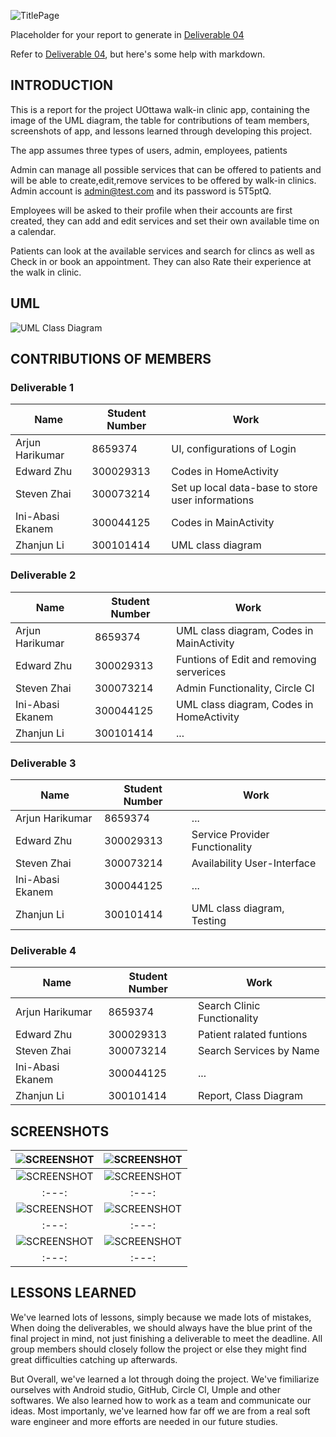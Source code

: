 ![TitlePage](/assets/TitlePage.png)


Placeholder for your report to generate in [Deliverable 04](/docs/deliverable04.md)

Refer to [Deliverable 04](/docs/deliverable04.md), but here's some help with markdown.



## INTRODUCTION
This is a report for the project UOttawa walk-in clinic app, containing the image of the UML diagram, 
the table for contributions of team members, screenshots of app, 
and lessons learned through developing this project. 

The app assumes three types of users, admin, employees, patients

Admin can manage all possible services that can be offered to patients and will be able to 
create,edit,remove services to be offered by walk-in clinics. 
Admin account is admin@test.com and its password is 5T5ptQ. 

Employees will be asked to their profile when their accounts are first created, 
they can add and edit services and set their own available time on a calendar. 

Patients can look at the available services and search for clincs as well as 
Check in or book an appointment. They can also Rate their experience at the walk in clinic. 

## UML
![UML Class Diagram](/assets/UML.png)

## CONTRIBUTIONS OF MEMBERS
### Deliverable 1
| Name | Student Number | Work |
| --- | --- | --- |
| Arjun Harikumar | 8659374 | UI, configurations of Login |
| Edward Zhu | 300029313  | Codes in HomeActivity |
| Steven Zhai | 300073214 | Set up local data-base to store user informations |
| Ini-Abasi Ekanem | 300044125 | Codes in MainActivity |
| Zhanjun Li | 300101414 | UML class diagram |

### Deliverable 2
| Name | Student Number | Work |
| --- | --- | --- |
| Arjun Harikumar | 8659374 | UML class diagram, Codes in MainActivity  |
| Edward Zhu | 300029313  | Funtions of Edit and removing serverices |
| Steven Zhai | 300073214 | Admin Functionality, Circle CI |
| Ini-Abasi Ekanem | 300044125 | UML class diagram, Codes in HomeActivity |
| Zhanjun Li | 300101414 | ... |

### Deliverable 3
| Name | Student Number | Work |
| --- | --- | --- |
| Arjun Harikumar | 8659374 | ... |
| Edward Zhu | 300029313  | Service Provider Functionality |
| Steven Zhai | 300073214 | Availability User-Interface |
| Ini-Abasi Ekanem | 300044125 | ... |
| Zhanjun Li | 300101414 | UML class diagram, Testing |

### Deliverable 4
| Name | Student Number | Work |
| --- | --- | --- |
| Arjun Harikumar | 8659374 | Search Clinic Functionality |
| Edward Zhu | 300029313  | Patient ralated funtions |
| Steven Zhai | 300073214 | Search Services by Name |
| Ini-Abasi Ekanem | 300044125 | ... |
| Zhanjun Li | 300101414 | Report, Class Diagram |

## SCREENSHOTS
| ![SCREENSHOT](/assets/Screenshot_1575489920.png) | ![SCREENSHOT](/assets/Screenshot_1575439907.png) |
| :---: | :---: |
| ![SCREENSHOT](/assets/Screenshot_1575490062.png) | ![SCREENSHOT](/assets/Screenshot_1575490129.png) |
| :---: | :---: |
| ![SCREENSHOT](/assets/Screenshot_1575490168.png) | ![SCREENSHOT](/assets/Screenshot_1575490182.png) |
| :---: | :---: |
| ![SCREENSHOT](/assets/Screenshot_1575490348.png) | ![SCREENSHOT](/assets/Screenshot_1575490198.png) |
| :---: | :---: |

## LESSONS LEARNED
We've learned lots of lessons, simply because we made lots of mistakes,
When doing the deliverables, we should always have the blue print of the
final project in mind, not just finishing a deliverable to meet the deadline.
All group members should closely follow the project or else they might find 
great difficulties catching up afterwards.

But Overall, we've learned a lot through doing the project. We've fimiliarize ourselves 
with Android studio, GitHub, Circle CI, Umple and other softwares. We also learned how to 
work as a team and communicate our ideas. Most importanly, we've learned how far off we are
from a real soft ware engineer and more efforts are needed in our future studies.

